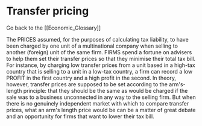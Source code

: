 # Transfer pricing

Go back to the [[Economic_Glossary]]


The PRICES assumed, for the purposes of calculating tax liability, to have been charged by one unit of a multinational company when selling to another (foreign) unit of the same firm. FIRMS spend a fortune on advisers to help them set their transfer prices so that they minimise their total tax bill. For instance, by charging low transfer prices from a unit based in a high-tax country that is selling to a unit in a low-tax country, a firm can record a low PROFIT in the first country and a high profit in the second. In theory, however, transfer prices are supposed to be set according to the arm's-length principle: that they should be the same as would be charged if the sale was to a business unconnected in any way to the selling firm. But when there is no genuinely independent market with which to compare transfer prices, what an arm's length price would be can be a matter of great debate and an opportunity for firms that want to lower their tax bill.

